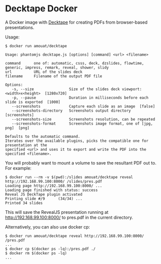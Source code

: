 Decktape Docker
===============

A Docker image with [Decktape](https://github.com/astefanutti/decktape) for creating PDFs from browser-based
presentations. 

Usage:

    $ docker run amouat/decktape

    Usage: phantomjs decktape.js [options] [command] <url> <filename>

    command      one of: automatic, csss, deck, dzslides, flowtime, generic, impress, remark, reveal, shower, slidy
    url          URL of the slides deck
    filename     Filename of the output PDF file

    Options:
       -s, --size                Size of the slides deck viewport: <width>x<height>  [1280x720]
       -p, --pause               Duration in milliseconds before each slide is exported  [1000]
       --screenshots             Capture each slide as an image  [false]
       --screenshots-directory   Screenshots output directory  [screenshots]
       --screenshots-size        Screenshots resolution, can be repeated
       --screenshots-format      Screenshots image format, one of [jpg, png]  [png]

    Defaults to the automatic command.
    Iterates over the available plugins, picks the compatible one for presentation at the
    specified <url> and uses it to export and write the PDF into the specified <filename>.

You will probably want to mount a volume to save the resultant PDF out to. For
example:

    $ docker run --rm -v $(pwd):/slides amouat/decktape reveal http://192.168.99.100:8000/ /slides/pres.pdf
    Loading page http://192.168.99.100:8000/ ...
    Loading page finished with status: success
    Reveal JS DeckTape plugin activated
    Printing slide #/9      (34/34) ...
    Printed 34 slides

This will save the RevealJS presentation running at http://192.168.99.100:8000/ to pres.pdf in
the current directory.

Alternatively, you can also use docker cp:
 
    $ docker run amouat/decktape reveal http://192.168.99.100:8000/ /pres.pdf
    ...
    $ docker cp $(docker ps -lq):/pres.pdf ./
    $ docker rm $(docker ps -lq)
    ...
    


